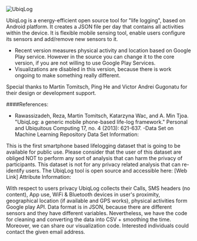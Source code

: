 ![UbiqLog](https://raw.githubusercontent.com/Rezar/Ubiqlog/ma/app/src/main/res/drawable-hdpi/logo.png)

UbiqLog is a energy-efficient open source tool for "life logging", based on Android platform. It creates a JSON file per day that contains all activities within the device. It is flexible mobile sensing tool, enable users configure its sensors and add/remove new sensors to it.

-	Recent version measures physical activity and location based on Google Play service. However in the source you can change it to the core version, if you are not willing to use Google Play Services. 
-	Visualizations are disabled in this version, because there is work ongoing to make something really different.

Special thanks to Martin Tomitsch, Ping He and Victor Andrei Gugonatu for their design or development support.

####References:
- Rawassizadeh, Reza, Martin Tomitsch, Katarzyna Wac, and A. Min Tjoa. "UbiqLog: a generic mobile phone-based life-log framework." Personal and Ubiquitous Computing 17, no. 4 (2013): 621-637.
-Data Set on Machine Learning Repository
  Data Set Information:

This is the first smartphone based lifelogging dataset that is going to be available for public use. Please consider that the user of this dataset are obliged NOT to perform any sort of analysis that can harm the privacy of participants. This dataset is not for any privacy related analysis that can re-identify users.
The UbiqLog tool is open source and accessible here: [Web Link]
  Attribute Information:

With respect to users privacy UbiqLog collects their Calls, SMS headers (no content), App use, WiFi & Bluetooth devices in user's proximity, geographical location (if available and GPS works), physical activities form Google play API.
Data format is in JSON, because there are different sensors and they have different variables. Nevertheless, we have the code for cleaning and converting the data into CSV + smoothing the time. Moreover, we can share our visualization code. Interested individuals could contact the given email address.

